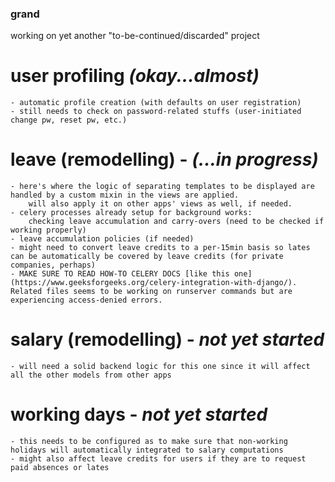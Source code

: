 ### grand
working on yet another "to-be-continued/discarded" project

# user profiling *(okay...almost)*
	- automatic profile creation (with defaults on user registration)
	- still needs to check on password-related stuffs (user-initiated change pw, reset pw, etc.)

# leave (remodelling) - ***(...in progress)***
	- here's where the logic of separating templates to be displayed are handled by a custom mixin in the views are applied.
		will also apply it on other apps' views as well, if needed.
	- celery processes already setup for background works:
		checking leave accumulation and carry-overs (need to be checked if working properly)
	- leave accumulation policies (if needed)
	- might need to convert leave credits to a per-15min basis so lates can be automatically be covered by leave credits (for private companies, perhaps)
	- MAKE SURE TO READ HOW-TO CELERY DOCS [like this one](https://www.geeksforgeeks.org/celery-integration-with-django/). Related files seems to be working on runserver commands but are experiencing access-denied errors.

# salary (remodelling) - *not yet started*
	- will need a solid backend logic for this one since it will affect all the other models from other apps

# working days - *not yet started*
	- this needs to be configured as to make sure that non-working holidays will automatically integrated to salary computations
	- might also affect leave credits for users if they are to request paid absences or lates


